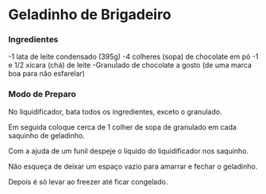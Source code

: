 # Geladinho de Brigadeiro



### Ingredientes

-1 lata de leite condensado (395g)
-4 colheres (sopa) de chocolate em pó
-1 e 1/2 xícara (chá) de leite
-Granulado de chocolate a gosto (de uma marca boa para não esfarelar)

### Modo de Preparo

No liquidificador, bata todos os ingredientes, exceto o granulado.

Em seguida coloque cerca de 1 colher de sopa de granulado em cada saquinho de geladinho.

Com a ajuda de um funil despeje o liquido do liquidificador nos saquinho.

Não esqueça de deixar um espaço vazio para amarrar e fechar o geladinho.

Depois é só levar ao freezer até ficar congelado.